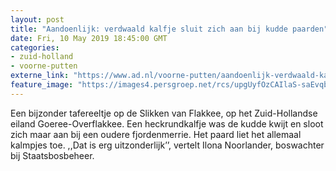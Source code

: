 ```yaml
---
layout: post
title: "Aandoenlijk: verdwaald kalfje sluit zich aan bij kudde paarden"
date: Fri, 10 May 2019 18:45:00 GMT
categories: 
- zuid-holland 
- voorne-putten 
externe_link: "https://www.ad.nl/voorne-putten/aandoenlijk-verdwaald-kalfje-sluit-zich-aan-bij-kudde-paarden~a6f50377/"
feature_image: "https://images4.persgroep.net/rcs/upgUyfOzCAIlaS-saEvqbByyilY/diocontent/147879422/_fitwidth/400/?appId=21791a8992982cd8da851550a453bd7f&quality=0.7"
---
```


Een bijzonder tafereeltje op de Slikken van Flakkee, op het Zuid-Hollandse eiland Goeree-Overflakkee. Een heckrundkalfje was de kudde kwijt en sloot zich maar aan bij een oudere fjordenmerrie. Het paard liet het allemaal kalmpjes toe. ,,Dat is erg uitzonderlijk’’, vertelt Ilona Noorlander, boswachter bij Staatsbosbeheer.
